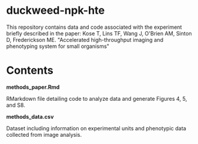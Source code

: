 # duckweed-npk-hte
This repository contains data and code associated with the experiment briefly described in the paper: 
Kose T, Lins TF, Wang J, O'Brien AM, Sinton D, Frederickson ME. "Accelerated high-throughput imaging and phenotyping system for small organisms"


# Contents

**methods_paper.Rmd**

RMarkdown file detailing code to analyze data and generate Figures 4, 5, and S8.

**methods_data.csv**

Dataset including information on experimental units and phenotypic data collected from image analysis.
